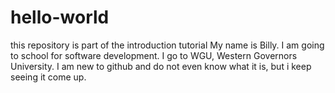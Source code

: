 # hello-world
this repository is part of the introduction tutorial
My name is Billy. I am going to school for software development. 
I go to WGU, Western Governors University. 
I am new to github and do not even know what it is, but i keep seeing it come up.
